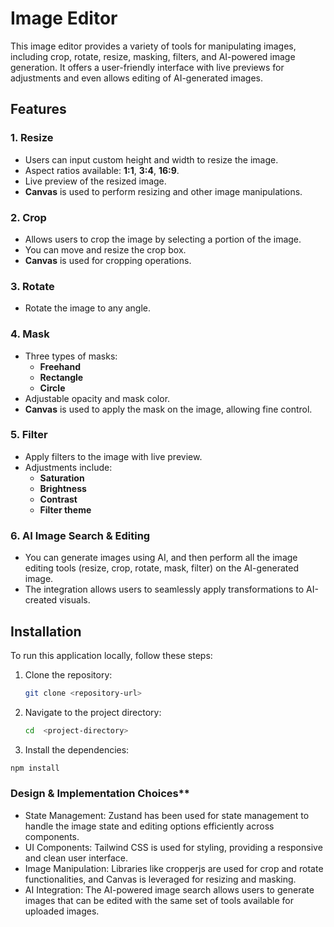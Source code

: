 # Image Editor

This image editor provides a variety of tools for manipulating images, including crop, rotate, resize, masking, filters, and AI-powered image generation. It offers a user-friendly interface with live previews for adjustments and even allows editing of AI-generated images.

## Features

### 1. **Resize**

- Users can input custom height and width to resize the image.
- Aspect ratios available: **1:1**, **3:4**, **16:9**.
- Live preview of the resized image.
- **Canvas** is used to perform resizing and other image manipulations.

### 2. **Crop**

- Allows users to crop the image by selecting a portion of the image.
- You can move and resize the crop box.
- **Canvas** is used for cropping operations.

### 3. **Rotate**

- Rotate the image to any angle.

### 4. **Mask**

- Three types of masks:
  - **Freehand**
  - **Rectangle**
  - **Circle**
- Adjustable opacity and mask color.
- **Canvas** is used to apply the mask on the image, allowing fine control.

### 5. **Filter**

- Apply filters to the image with live preview.
- Adjustments include:
  - **Saturation**
  - **Brightness**
  - **Contrast**
  - **Filter theme**

### 6. **AI Image Search & Editing**

- You can generate images using AI, and then perform all the image editing tools (resize, crop, rotate, mask, filter) on the AI-generated image.
- The integration allows users to seamlessly apply transformations to AI-created visuals.

## Installation

To run this application locally, follow these steps:

1. Clone the repository:

   ```bash
   git clone <repository-url>

   ```

2. Navigate to the project directory:

   ```bash
   cd  <project-directory>

   ```

3. Install the dependencies:

```bash
npm install
```

### Design & Implementation Choices\*\*

- State Management: Zustand has been used for state management to handle the image state and editing options efficiently across components.
- UI Components: Tailwind CSS is used for styling, providing a responsive and clean user interface.
- Image Manipulation: Libraries like cropperjs are used for crop and rotate functionalities, and Canvas is leveraged for resizing and masking.
- AI Integration: The AI-powered image search allows users to generate images that can be edited with the same set of tools available for uploaded images.
